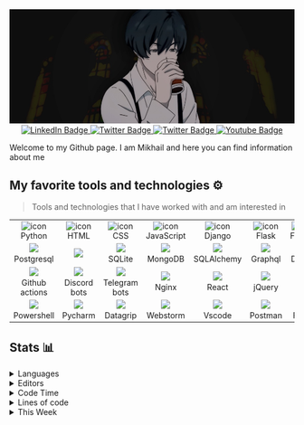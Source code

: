 <img src="img/banner.jpg"/>

<div align="center">
<a href="https://t.me/angeloffy">
    <img src="https://img.shields.io/badge/Telegram-2CA5E0?style=for-the-badge&logo=telegram&logoColor=white" alt="LinkedIn Badge"/>
</a>

<a href="mailto:angeloffy.work@gmail.com">
  <img src="https://img.shields.io/badge/Gmail-D14836?style=for-the-badge&logo=gmail&logoColor=white" alt="Twitter Badge"/>
</a>

<a href="https://discordapp.com/users/949624873649582121">
  <img src="https://img.shields.io/badge/Discord-7289DA?style=for-the-badge&logo=discord&logoColor=white" alt="Twitter Badge"/>
</a>

<a href="https://www.youtube.com/channel/UCEL3-LeG0U1_2Ji9XXcPhkQ">
  <img src="https://img.shields.io/badge/YouTube-red?style=for-the-badge&logo=youtube&logoColor=white" alt="Youtube Badge"/>
</a>
</div>

Welcome to my Github page. I am Mikhail and here you can find information about me

## My favorite tools and technologies ⚙️
> Tools and technologies that I have worked with and am interested in
<table>
  <tr>
    <td align="center" width="96">
        <img src="https://cdn.jsdelivr.net/gh/devicons/devicon@latest/icons/python/python-original.svg" alt="icon" />
      <br>Python
    </td>
    <td align="center" width="96">
        <img src="https://cdn.jsdelivr.net/gh/devicons/devicon@latest/icons/html5/html5-original.svg" alt="icon" />
      <br>HTML
    </td>
    <td align="center" width="96">
        <img src="https://cdn.jsdelivr.net/gh/devicons/devicon@latest/icons/css3/css3-original.svg" alt="icon" />
      <br>CSS
    </td>
    <td align="center" width="96">
        <img src="https://cdn.jsdelivr.net/gh/devicons/devicon@latest/icons/javascript/javascript-original.svg" alt="icon" />
      <br>JavaScript
    </td>
    <td align="center" width="96">
        <img src="https://cdn.jsdelivr.net/gh/devicons/devicon@latest/icons/django/django-plain.svg" alt="icon" />
      <br>Django
    </td>
    <td align="center" width="96">
        <img src="https://cdn.jsdelivr.net/gh/devicons/devicon@latest/icons/flask/flask-original.svg" alt="icon" />
      <br>Flask
    </td>
    <td align="center" width="96">
        <img src="https://cdn.jsdelivr.net/gh/devicons/devicon@latest/icons/fastapi/fastapi-original.svg" alt="icon" />
      <br>FastAPI
    </td>
    <td align="center" width="96">
        <img src="https://cdn.jsdelivr.net/gh/devicons/devicon@latest/icons/pytest/pytest-original.svg" alt="icon" />
      <br>PyTest
    </td>
  </tr>

  <tr>
    <td align="center" width="96">
        <img src="https://cdn.jsdelivr.net/gh/devicons/devicon@latest/icons/postgresql/postgresql-original.svg" />
      <br>Postgresql
    </td>
    <td align="center" width="96">
        <img src="https://cdn.jsdelivr.net/gh/devicons/devicon@latest/icons/mysql/mysql-plain-wordmark.svg" />
    </td>
    <td align="center" width="96">
        <img src="https://cdn.jsdelivr.net/gh/devicons/devicon@latest/icons/sqlite/sqlite-original.svg" />
      <br>SQLite
    </td>
    <td align="center" width="96">
        <img src="https://cdn.jsdelivr.net/gh/devicons/devicon@latest/icons/mongodb/mongodb-plain.svg" />
      <br>MongoDB
    </td>
    <td align="center" width="96">
        <img src="https://cdn.jsdelivr.net/gh/devicons/devicon@latest/icons/sqlalchemy/sqlalchemy-original.svg" />
      <br>SQLAlchemy
    </td>
    <td align="center" width="96">
        <img src="https://cdn.jsdelivr.net/gh/devicons/devicon@latest/icons/graphql/graphql-plain.svg" />
      <br>Graphql
    </td>
    <td align="center" width="96">
        <img src="https://cdn.jsdelivr.net/gh/devicons/devicon@latest/icons/docker/docker-original.svg" />
      <br>Docker
    </td>
    <td align="center" width="96">
        <img src="https://cdn.jsdelivr.net/gh/devicons/devicon@latest/icons/github/github-original.svg" />
      <br>Github
    </td>
   </tr>

  <tr>
    <td align="center" width="96">
        <img src="https://cdn.jsdelivr.net/gh/devicons/devicon@latest/icons/githubactions/githubactions-original.svg" />
      <br>Github actions
    </td>
    <td align="center" width="96">
        <img src="https://guide.disnake.dev/public/disnake-logo.png" />
      <br>Discord bots
    </td>
    <td align="center" width="96">
        <img src="https://upload.wikimedia.org/wikipedia/commons/thumb/8/83/Telegram_2019_Logo.svg/1200px-Telegram_2019_Logo.svg.png" />
      <br>Telegram bots
    </td>
    <td align="center" width="96">
        <img src="https://cdn.jsdelivr.net/gh/devicons/devicon@latest/icons/nginx/nginx-original.svg" />
      <br>Nginx
    </td>
    <td align="center" width="96">
        <img src="https://cdn.jsdelivr.net/gh/devicons/devicon@latest/icons/react/react-original.svg" />
      <br>React
    </td>
    <td align="center" width="96">
        <img src="https://cdn.jsdelivr.net/gh/devicons/devicon@latest/icons/jquery/jquery-original.svg" />
      <br>jQuery
    </td>
    <td align="center" width="96">
        <img src="https://cdn.jsdelivr.net/gh/devicons/devicon@latest/icons/lua/lua-original.svg" />
      <br>Lua
    </td>
    <td align="center" width="96">
        <img src="https://cdn.jsdelivr.net/gh/devicons/devicon@latest/icons/bash/bash-original.svg" />
      <br>Bash
    </td>

  <tr>
    <td align="center" width="96">
        <img src="https://cdn.jsdelivr.net/gh/devicons/devicon@latest/icons/powershell/powershell-original.svg" />
      <br>Powershell
    </td>
    <td align="center" width="96">
        <img src="https://cdn.jsdelivr.net/gh/devicons/devicon@latest/icons/pycharm/pycharm-original.svg" />
      <br>Pycharm
    </td>
    <td align="center" width="96">
        <img src="https://cdn.jsdelivr.net/gh/devicons/devicon@latest/icons/datagrip/datagrip-original.svg" />
      <br>Datagrip
    </td>
    <td align="center" width="96">
        <img src="https://cdn.jsdelivr.net/gh/devicons/devicon@latest/icons/webstorm/webstorm-original.svg" />
      <br>Webstorm
    </td>
    <td align="center" width="96">
        <img src="https://cdn.jsdelivr.net/gh/devicons/devicon@latest/icons/vscode/vscode-original.svg" />
      <br>Vscode
    </td>
    <td align="center" width="96">
        <img src="https://cdn.jsdelivr.net/gh/devicons/devicon@latest/icons/postman/postman-original.svg" />
      <br>Postman
    </td>
    <td align="center" width="96">
        <img src="https://cdn.jsdelivr.net/gh/devicons/devicon@latest/icons/figma/figma-original.svg" />
      <br>Figma
    </td>
    <td align="center" width="96">
        <img src="https://cdn.jsdelivr.net/gh/devicons/devicon@latest/icons/photoshop/photoshop-original.svg" />
      <br>Photoshop
    </td>
</table>

## Stats 📊

<details>
<summary>Languages</summary>
<a href="https://wakatime.com"><img src="https://wakatime.com/share/@7738f985-0b67-4fce-919d-18e74cb68d90/4872c713-4fae-4f4b-8430-55c5fb56dc0d.png" /></a>
</details>

<details>
<summary>Editors</summary>
<a href="https://wakatime.com"><img src="https://wakatime.com/share/@7738f985-0b67-4fce-919d-18e74cb68d90/0a60633d-8574-4239-aa37-7d577b86a7e4.png" /></a>
</details>

<details>
<summary>Code Time</summary>
<img src="http://img.shields.io/badge/Code%20Time-500%20hrs%205%20mins-blue">
</details>

<details>
<summary>Lines of code</summary>
<img src="https://img.shields.io/badge/Lines-85.5%20thousand%20lines%20of%20code-blue">
</details>

<details>
<summary>This Week</summary>
<!--START_SECTION:waka-->
📊 **This Week I Spent My Time On** 

```text
🕑︎ Time Zone: Europe/Moscow

💬 Programming Languages: 
JavaScript               23 hrs 56 mins      █████████████░░░░░░░░░░░░   53.22 % 
Python                   16 hrs 35 mins      █████████░░░░░░░░░░░░░░░░   36.86 % 
Other                    2 hrs 4 mins        █░░░░░░░░░░░░░░░░░░░░░░░░   04.61 % 
YAML                     54 mins             █░░░░░░░░░░░░░░░░░░░░░░░░   02.02 % 
JSON                     26 mins             ░░░░░░░░░░░░░░░░░░░░░░░░░   00.97 % 

🔥 Editors: 
VS Code                  29 hrs              ████████████████░░░░░░░░░   64.45 % 
PyCharm                  13 hrs 55 mins      ████████░░░░░░░░░░░░░░░░░   30.94 % 
DBeaver                  2 hrs 4 mins        █░░░░░░░░░░░░░░░░░░░░░░░░   04.61 % 
```


<!--END_SECTION:waka-->
</details>
